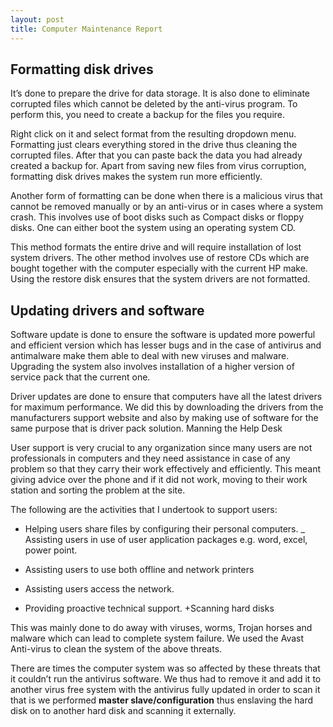 ```yaml
---
layout: post
title: Computer Maintenance Report
---
```



## Formatting disk drives

It’s done to prepare the drive for data storage. It is also done to eliminate corrupted files which cannot be deleted by the anti-virus program. To perform this, you need to create a backup for the files you require. 


Right click on it and select format from the resulting dropdown menu. Formatting just clears everything stored in the drive thus cleaning the corrupted files. After that you can paste back the data you had already created a backup for. Apart from saving new files from virus corruption, formatting disk drives makes the system run more efficiently.


Another form of formatting can be done when there is a malicious virus that cannot be removed manually or by an anti-virus or in cases where a system crash. This involves use of boot disks such as Compact disks or floppy disks. One can either boot the system using an operating system CD. 

This method formats the entire drive and will require installation of lost system drivers. The other method involves use of restore CDs which are bought together with the computer especially with the current HP make. Using the restore disk ensures that the system drivers are not formatted.


## Updating drivers and software

Software update is done to ensure the software is updated more powerful and efficient version which has lesser bugs and in the case of antivirus and antimalware make them able to deal with new viruses and malware. Upgrading the system also involves installation of a higher version of service pack that the current one.


Driver updates are done to ensure that computers have all the latest drivers for maximum performance. We did this by downloading the drivers from the manufacturers support website and also by making use of software for the same purpose that is driver pack solution. 
Manning the Help Desk

User support is very crucial to any organization since many users are not professionals in computers and they need assistance in case of any problem so that they carry their work effectively and efficiently. This meant giving advice over the phone and if it did not work, moving to their work station and sorting the problem at the site. 


The following are the activities that I undertook to support users:


* Helping users share files by configuring their personal computers.
_ Assisting users in use of user application packages e.g. word, excel, power point.
+ Assisting users to use both offline and network printers
* Assisting users access the network.
- Providing proactive technical support.
+Scanning hard disks

This was mainly done to do away with viruses, worms, Trojan horses and malware which can lead to complete system failure. We used the Avast Anti-virus to clean the system of the above threats. 


 There are times the computer system was so affected by these threats that it couldn’t run the antivirus software. We thus had to remove it and add it to another virus free system with the antivirus fully updated in order to scan it that is we performed **master slave/configuration** thus enslaving the hard disk on to another hard disk and scanning it externally. 


